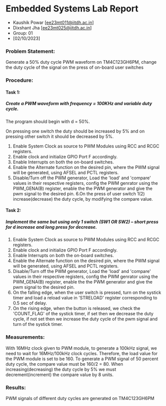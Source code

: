 # Embedded Systems Lab Report

<!-- Insert your details here -->
* Kaushik Powar [ee23mt011@iitdh.ac.in] 
* Dixshant Jha [ee23mt025@iitdh.ac.in]
* Group: 01 <br>
* [02/10/2023]

### Problem Statement:

Generate a 50% duty cycle PWM waveform on TM4C123GH6PM, change the duty cycle of the signal on the press of on-board user switches

### Procedure:

#### Task 1: 
##### Create a PWM waveform with frequency = 100KHz and variable duty cycle.

The program should begin with d = 50%.

On pressing one switch the duty should be increased by 5% and on pressing other switch it should be decreased by 5%.

1. Enable System Clock as source to PWM Modules using RCC and RCGC registers.
2. Enable clock and initialize GPIO Port F accordingly.
3. Enable Interrupts on both the on-board switches.
4. Enable the Alternate function on the desired pin, where the PWM signal will be generated, using AFSEL and PCTL registers.
5. Disable/Turn off the PWM generator, Load the 'load' and 'compare' values in their respective registers, config the PWM genrator using the PWM_GENA(B) register, enable the the PWM generator and give the pwm signal to the desired pin.
6.On the press of user switch 1(2) increase(decrease) the duty cycle, by modifying the compare value.

#### Task 2:
##### Implement the same but using only 1 switch (SW1 OR SW2) – short press for d increase and long press for decrease.

1. Enable System Clock as source to PWM Modules using RCC and RCGC registers.
2. Enable clock and initialize GPIO Port F accordingly.
3. Enable Interrupts on both the on-board switches.
4. Enable the Alternate function on the desired pin, where the PWM signal will be generated, using AFSEL and PCTL registers.
5. Disable/Turn off the PWM generator, Load the 'load' and 'compare' values in their respective registers, config the PWM genrator using the PWM_GENA(B) register, enable the the PWM generator and give the pwm signal to the desired pin.
6. On the falling edge, when the user switch is pressed, turn on the systick timer and load a reload value in 'STRELOAD' register corresponding to 0.5 sec of delay.
7. On the rising edge, when the button is released, we check the 'COUNT_FLAG' of the systick timer, if set then we decrease the duty cycle, if not set then we increase the duty cycle of the pwm signal and turn of the systick timer.

### Measurements:

With 16MHz clock given to PWM module, to generate a 100kHz signal, we need to wait for 16MHz/100kHz clock cycles. Therefore, the load value for the PWM module is set to be 160.
To generate a PWM signal of 50 percent duty cycle, the compare value must be 160/2 = 80.
When increasing(decreasing) the duty cycle by 5% we must decrement(increment) the compare value by 8 units.

### Results:



PWM signals of different duty cycles are generated on TM4C123GH6PM
 
